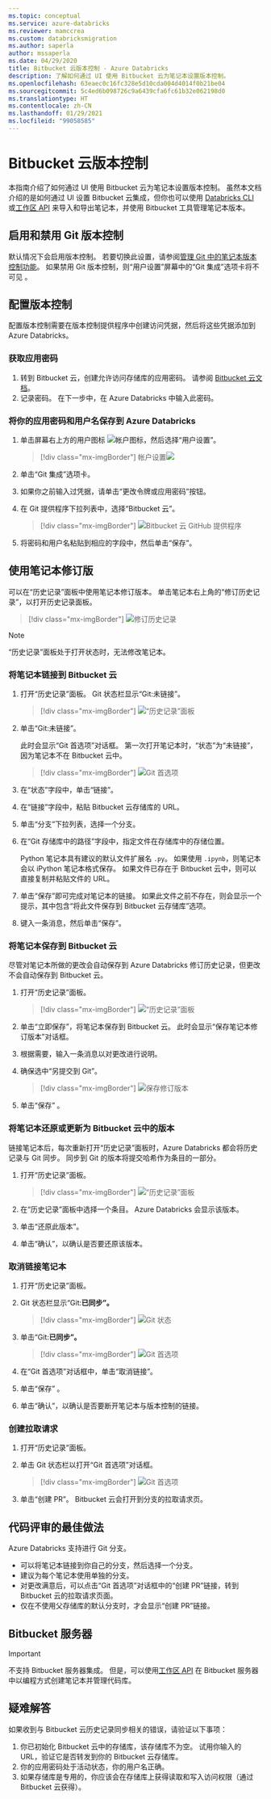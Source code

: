 ```yaml
---
ms.topic: conceptual
ms.service: azure-databricks
ms.reviewer: mamccrea
ms.custom: databricksmigration
ms.author: saperla
author: mssaperla
ms.date: 04/29/2020
title: Bitbucket 云版本控制 - Azure Databricks
description: 了解如何通过 UI 使用 Bitbucket 云为笔记本设置版本控制。
ms.openlocfilehash: 63eaec0c16fc328e5d10cda004d4014f0b21be04
ms.sourcegitcommit: 5c4ed6b098726c9a6439cfa6fc61b32e062198d0
ms.translationtype: HT
ms.contentlocale: zh-CN
ms.lasthandoff: 01/29/2021
ms.locfileid: "99058585"
---
```

# <a name="bitbucket-cloud-version-control"></a><a id="bitbucket-cloud"> </a><a id="bitbucket-cloud-version-control"> </a>Bitbucket 云版本控制

本指南介绍了如何通过 UI 使用 Bitbucket 云为笔记本设置版本控制。 虽然本文档介绍的是如何通过 UI 设置 Bitbucket 云集成，但你也可以使用 [Databricks CLI](../dev-tools/cli/index.md) 或[工作区 API](../dev-tools/api/latest/workspace.md) 来导入和导出笔记本，并使用 Bitbucket 工具管理笔记本版本。

## <a name="enable-and-disable-git-versioning"></a>启用和禁用 Git 版本控制

默认情况下会启用版本控制。 若要切换此设置，请参阅[管理 Git 中的笔记本版本控制功能](../administration-guide/workspace/notebooks.md#manage-git-versioning)。 如果禁用 Git 版本控制，则“用户设置”屏幕中的“Git 集成”选项卡将不可见 。

## <a name="configure-version-control"></a>配置版本控制

配置版本控制需要在版本控制提供程序中创建访问凭据，然后将这些凭据添加到 Azure Databricks。

### <a name="get-an-app-password"></a>获取应用密码

1. 转到 Bitbucket 云，创建允许访问存储库的应用密码。 请参阅 [Bitbucket 云文档](https://confluence.atlassian.com/bitbucket/app-passwords-828781300.html)。
2. 记录密码。 在下一步中，在 Azure Databricks 中输入此密码。

### <a name="save-your-app-password-and-username-to-azure-databricks"></a>将你的应用密码和用户名保存到 Azure Databricks

1. 单击屏幕右上方的用户图标 ![帐户图标](../_static/images/icons/account-icon.png)，然后选择“用户设置”。

   > [!div class="mx-imgBorder"]
   > 帐户设置![](../_static/images/account-settings/user-settings.png)

2. 单击“Git 集成”选项卡。
3. 如果你之前输入过凭据，请单击“更改令牌或应用密码”按钮。
4. 在 Git 提供程序下拉列表中，选择“Bitbucket 云”。

   > [!div class="mx-imgBorder"]
   > ![Bitbucket 云 GitHub 提供程序](../_static/images/version-control/bb-cloud-provider-credentials.png)

5. 将密码和用户名粘贴到相应的字段中，然后单击“保存”。

## <a name="work-with-notebook-revisions"></a>使用笔记本修订版

可以在“历史记录”面板中使用笔记本修订版本。 单击笔记本右上角的“修订历史记录”，以打开历史记录面板。

> [!div class="mx-imgBorder"]
> ![修订历史记录](../_static/images/version-control/revision-history-open.png)

> [!NOTE]
>
> “历史记录”面板处于打开状态时，无法修改笔记本。

### <a name="link-a-notebook-to-bitbucket-cloud"></a>将笔记本链接到 Bitbucket 云

1. 打开“历史记录”面板。 Git 状态栏显示“Git:未链接”。

   > [!div class="mx-imgBorder"]
   > ![“历史记录”面板](../_static/images/version-control/git-not-linked.png)

2. 单击“Git:未链接”。

   此时会显示“Git 首选项”对话框。 第一次打开笔记本时，“状态”为“未链接”，因为笔记本不在 Bitbucket 云中。

   > [!div class="mx-imgBorder"]
   > ![Git 首选项](../_static/images/version-control/git-new-link.png)

3. 在“状态”字段中，单击“链接”。
4. 在“链接”字段中，粘贴 Bitbucket 云存储库的 URL。
5. 单击“分支”下拉列表，选择一个分支。
6. 在“Git 存储库中的路径”字段中，指定文件在存储库中的存储位置。

   Python 笔记本具有建议的默认文件扩展名 `.py`。 如果使用 `.ipynb`，则笔记本会以 iPython 笔记本格式保存。 如果文件已存在于 Bitbucket 云中，则可以直接复制并粘贴文件的 URL。

7. 单击“保存”即可完成对笔记本的链接。 如果此文件之前不存在，则会显示一个提示，其中包含“将此文件保存到 Bitbucket 云存储库”选项。
8. 键入一条消息，然后单击“保存”。

### <a name="save-a-notebook-to-bitbucket-cloud"></a>将笔记本保存到 Bitbucket 云

尽管对笔记本所做的更改会自动保存到 Azure Databricks 修订历史记录，但更改不会自动保存到 Bitbucket 云。

1. 打开“历史记录”面板。

   > [!div class="mx-imgBorder"]
   > ![“历史记录”面板](../_static/images/version-control/save-now.png)

2. 单击“立即保存”，将笔记本保存到 Bitbucket 云。 此时会显示“保存笔记本修订版本”对话框。
3. 根据需要，输入一条消息以对更改进行说明。
4. 确保选中“另提交到 Git”。

   > [!div class="mx-imgBorder"]
   > ![保存修订版本](../_static/images/version-control/save-revision.png)

5. 单击“保存”  。

### <a name="revert-or-update-a-notebook-to-a-version-from-bitbucket-cloud"></a>将笔记本还原或更新为 Bitbucket 云中的版本

链接笔记本后，每次重新打开“历史记录”面板时，Azure Databricks 都会将历史记录与 Git 同步。 同步到 Git 的版本将提交哈希作为条目的一部分。

1. 打开“历史记录”面板。

   > [!div class="mx-imgBorder"]
   > ![“历史记录”面板](../_static/images/version-control/history.png)

2. 在“历史记录”面板中选择一个条目。 Azure Databricks 会显示该版本。
3. 单击“还原此版本”。
4. 单击“确认”，以确认是否要还原该版本。

### <a name="unlink-a-notebook"></a>取消链接笔记本

1. 打开“历史记录”面板。
2. Git 状态栏显示“Git:**已同步”。**

   > [!div class="mx-imgBorder"]
   > ![Git 状态](../_static/images/version-control/save-now.png)

3. 单击“Git:**已同步”。**

   > [!div class="mx-imgBorder"]
   > ![Git 首选项](../_static/images/version-control/git-unlink.png)

4. 在“Git 首选项”对话框中，单击“取消链接”。
5. 单击“保存”  。
6. 单击“确认”，以确认是否要断开笔记本与版本控制的链接。

### <a name="create-a-pull-request"></a>创建拉取请求

1. 打开“历史记录”面板。
2. 单击 Git 状态栏以打开“Git 首选项”对话框。

   > [!div class="mx-imgBorder"]
   > ![Git 首选项](../_static/images/version-control/git-create-pr.png)

3. 单击“创建 PR”。 Bitbucket 云会打开到分支的拉取请求页。

## <a name="best-practice-for-code-reviews"></a>代码评审的最佳做法

Azure Databricks 支持进行 Git 分支。

* 可以将笔记本链接到你自己的分支，然后选择一个分支。
* 建议为每个笔记本使用单独的分支。
* 对更改满意后，可以点击“Git 首选项”对话框中的“创建 PR”链接，转到 Bitbucket 云的拉取请求页面。
* 仅在不使用父存储库的默认分支时，才会显示“创建 PR”链接。

## <a name="bitbucket-server"></a>Bitbucket 服务器

> [!IMPORTANT]
>
> 不支持 Bitbucket 服务器集成。 但是，可以使用[工作区 API](../dev-tools/api/latest/workspace.md) 在 Bitbucket 服务器中以编程方式创建笔记本并管理代码库。

## <a name="troubleshooting"></a>疑难解答

如果收到与 Bitbucket 云历史记录同步相关的错误，请验证以下事项：

1. 你已初始化 Bitbucket 云中的存储库，该存储库不为空。 试用你输入的 URL，验证它是否转发到你的 Bitbucket 云存储库。
2. 你的应用密码处于活动状态，你的用户名正确。
3. 如果存储库是专用的，你应该会在存储库上获得读取和写入访问权限（通过 Bitbucket 云获得）。